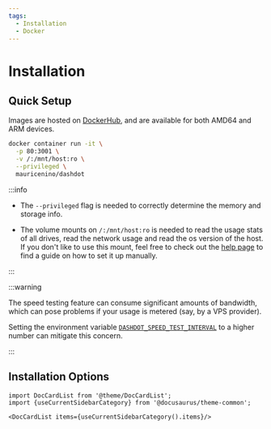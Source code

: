 ```yaml
---
tags:
  - Installation
  - Docker
---
```


# Installation

## Quick Setup

Images are hosted on [DockerHub](https://hub.docker.com/r/mauricenino/dashdot),
and are available for both AMD64 and ARM devices.

```bash
docker container run -it \
  -p 80:3001 \
  -v /:/mnt/host:ro \
  --privileged \
  mauricenino/dashdot
```

:::info

- The `--privileged` flag is needed to correctly determine the memory and storage info.

- The volume mounts on `/:/mnt/host:ro` is needed to read the usage stats of all drives,
  read the network usage and read the os version of the host. If you don't like to use this
  mount, feel free to check out the [help page](../help.md#qa) to find a guide on how to set it up manually.

:::

:::warning

The speed testing feature can consume significant amounts of bandwidth, which can pose
problems if your usage is metered (say, by a VPS provider).

Setting the environment variable [`DASHDOT_SPEED_TEST_INTERVAL`](./config/widget-options/network#dashdot_speed_test_interval)
to a higher number can mitigate this concern.

:::

## Installation Options

```mdx-code-block
import DocCardList from '@theme/DocCardList';
import {useCurrentSidebarCategory} from '@docusaurus/theme-common';

<DocCardList items={useCurrentSidebarCategory().items}/>
```
